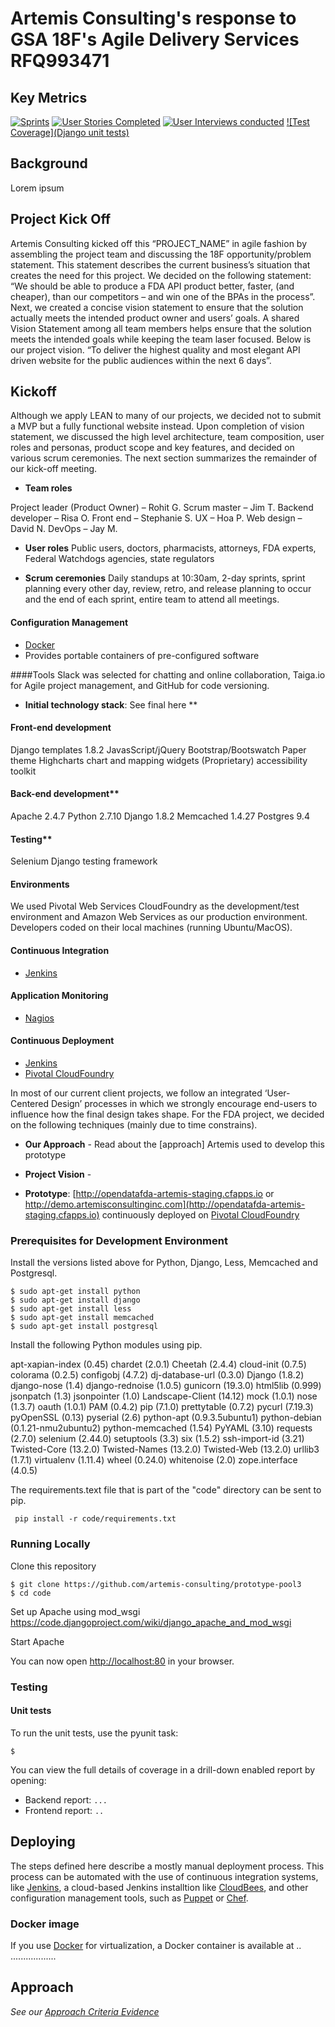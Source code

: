 # Artemis Consulting's response to GSA 18F's Agile Delivery Services  RFQ993471

## Key Metrics

[![Sprints](https://github.com/taigaio)](6)
[![User Stories Completed](https://github.com/taigaio)](40)
[![User Interviews conducted](https://...)](2)
[![Test Coverage](Django unit tests)](96%)

## Background

Lorem ipsum

## Project Kick Off

Artemis Consulting kicked off this “PROJECT_NAME” in agile fashion by assembling the project team and discussing the 18F opportunity/problem statement. This statement describes the current business’s situation that creates the need for this project. We decided on the following statement: “We should be able to produce a FDA API product better, faster, (and cheaper), than our competitors – and win one of the BPAs in the process”. 
Next, we created a concise vision statement to ensure that the solution actually meets the intended product owner and users’ goals.  A shared Vision Statement among all team members helps ensure that the solution meets the intended goals while keeping the team laser focused. Below is our project vision.
“To deliver the highest quality and most elegant API driven website for the public audiences within the next 6 days”.  

## Kickoff
Although we apply LEAN to many of our projects, we decided not to submit a MVP but a fully functional website instead. Upon completion of vision statement, we discussed the high level architecture, team composition, user roles and personas, product scope and key features, and decided on various scrum ceremonies.  The next section summarizes the remainder of our kick-off meeting.

* **Team roles**

Project leader (Product Owner) – Rohit G.
Scrum master – Jim T.
Backend developer – Risa O.
Front end – Stephanie S.
UX – Hoa P.
Web design – David N.
DevOps – Jay M.

* **User roles**
Public users, doctors, pharmacists, attorneys, FDA experts, Federal Watchdogs agencies, state regulators

* **Scrum ceremonies**
Daily standups at 10:30am, 2-day sprints, sprint planning every other day, review, retro, and release planning to occur and the end of each sprint, entire team to attend all meetings. 

#### Configuration Management
- [Docker](http://docker.com)
 - Provides portable containers of pre-configured software

####Tools 
Slack was selected for chatting and online collaboration, Taiga.io for Agile project management, and GitHub for code versioning.

* **Initial technology stack**: See final here **
#### Front-end development
Django templates 1.8.2
JavasScript/jQuery
Bootstrap/Bootswatch Paper theme
Highcharts chart and mapping widgets
(Proprietary) accessibility toolkit

#### Back-end development**
Apache 2.4.7
Python 2.7.10
Django 1.8.2
Memcached 1.4.27 
Postgres 9.4

#### Testing**
Selenium
Django testing framework

#### Environments 
We used Pivotal Web Services CloudFoundry as the development/test environment and Amazon Web Services as our production environment. Developers coded on their local machines (running Ubuntu/MacOS).

#### Continuous Integration
- [Jenkins](http://jenkins-ci.org/)

#### Application Monitoring
- [Nagios](https://www.nagios.org/)

#### Continuous Deployment
- [Jenkins](http://jenkins-ci.org/)
- [Pivotal CloudFoundry](http://pivotal.io/platform-as-a-service/pivotal-cloud-foundry)

In most of our current client projects, we follow an integrated ‘User-Centered Design’ processes in which we strongly encourage end-users to influence how the final design takes shape. For the FDA project, we decided on the following techniques (mainly due to time constrains).

* **Our Approach** - Read about the [approach] Artemis used to develop this prototype

* **Project Vision** - 
* **Prototype**: [http://opendatafda-artemis-staging.cfapps.io or http://demo.artemisconsultinginc.com](http://opendatafda-artemis-staging.cfapps.io) continuously deployed on [Pivotal CloudFoundry](http://pivotal.io/platform-as-a-service/pivotal-cloud-foundry)

### Prerequisites for Development Environment

Install the versions listed above for Python, Django, Less, Memcached and Postgresql. 
```shell
$ sudo apt-get install python
$ sudo apt-get install django
$ sudo apt-get install less
$ sudo apt-get install memcached
$ sudo apt-get install postgresql
```

Install the following Python modules using pip. 


apt-xapian-index (0.45)
chardet (2.0.1)
Cheetah (2.4.4)
cloud-init (0.7.5)
colorama (0.2.5)
configobj (4.7.2)
dj-database-url (0.3.0)
Django (1.8.2)
django-nose (1.4)
django-rednoise (1.0.5)
gunicorn (19.3.0)
html5lib (0.999)
jsonpatch (1.3)
jsonpointer (1.0)
Landscape-Client (14.12)
mock (1.0.1)
nose (1.3.7)
oauth (1.0.1)
PAM (0.4.2)
pip (7.1.0)
prettytable (0.7.2)
pycurl (7.19.3)
pyOpenSSL (0.13)
pyserial (2.6)
python-apt (0.9.3.5ubuntu1)
python-debian (0.1.21-nmu2ubuntu2)
python-memcached (1.54)
PyYAML (3.10)
requests (2.7.0)
selenium (2.44.0)
setuptools (3.3)
six (1.5.2)
ssh-import-id (3.21)
Twisted-Core (13.2.0)
Twisted-Names (13.2.0)
Twisted-Web (13.2.0)
urllib3 (1.7.1)
virtualenv (1.11.4)
wheel (0.24.0)
whitenoise (2.0)
zope.interface (4.0.5)

The requirements.text file that is part of the "code" directory can be sent to pip. 
```shell
 pip install -r code/requirements.txt
```

### Running Locally

Clone this repository

```shell
$ git clone https://github.com/artemis-consulting/prototype-pool3
$ cd code
```

Set up Apache using mod_wsgi
https://code.djangoproject.com/wiki/django_apache_and_mod_wsgi

Start Apache


You can now open [http://localhost:80](http://localhost:80) in your browser.

### Testing

#### Unit tests

To run the unit tests, use the pyunit task:
```shell
$ 
```
You can view the full details of coverage in a drill-down enabled report by opening:

 - Backend report: `...`
 - Frontend report: `..`

## Deploying

The steps defined here describe a mostly manual deployment process. This process can be automated with the use of continuous integration systems, like [Jenkins](https://jenkins-ci.org/), a cloud-based Jenkins installtion like [CloudBees](https://www.cloudbees.com/), and other configuration management tools, such as [Puppet](https://puppetlabs.com/) or [Chef](https://www.chef.io/).

### Docker image

If you use [Docker](https://www.docker.com/) for virtualization, a Docker container is available at .. ..................

## Approach

_See our [Approach Criteria Evidence](APPROACH.md)_
